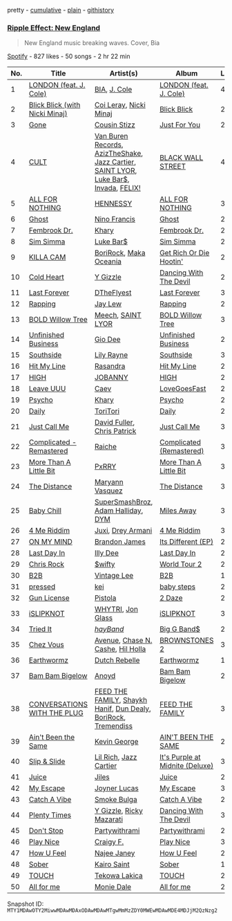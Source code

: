 pretty - [cumulative](/playlists/cumulative/37i9dQZF1DX37T6O68lz4o.md) - [plain](/playlists/plain/37i9dQZF1DX37T6O68lz4o) - [githistory](https://github.githistory.xyz/mackorone/spotify-playlist-archive/blob/main/playlists/plain/37i9dQZF1DX37T6O68lz4o)

### [Ripple Effect: New England](https://open.spotify.com/playlist/37i9dQZF1DX37T6O68lz4o)

> New England music breaking waves\. Cover, Bia

[Spotify](https://open.spotify.com/user/spotify) - 827 likes - 50 songs - 2 hr 22 min

| No. | Title | Artist(s) | Album | Length |
|---|---|---|---|---|
| 1 | [LONDON \(feat\. J\. Cole\)](https://open.spotify.com/track/5vhrsx08dHh2QcVh1Rsiwt) | [BIA](https://open.spotify.com/artist/6veh5zbFpm31XsPdjBgPER), [J\. Cole](https://open.spotify.com/artist/6l3HvQ5sa6mXTsMTB19rO5) | [LONDON \(feat\. J\. Cole\)](https://open.spotify.com/album/5rIHQjM7xy35RYx9E3XaqS) | 4:10 |
| 2 | [Blick Blick \(with Nicki Minaj\)](https://open.spotify.com/track/4wNH2VpM24njig7l0ivyfn) | [Coi Leray](https://open.spotify.com/artist/6AMd49uBDJfhf30Ak2QR5s), [Nicki Minaj](https://open.spotify.com/artist/0hCNtLu0JehylgoiP8L4Gh) | [Blick Blick](https://open.spotify.com/album/07aMKfkSdi11ETUey6xQZi) | 2:58 |
| 3 | [Gone](https://open.spotify.com/track/37Deh2p4aLdEtQHXtm7AOE) | [Cousin Stizz](https://open.spotify.com/artist/0KpCz7V5XRkqKuM1JDf56O) | [Just For You](https://open.spotify.com/album/5gl8AaOhNL60AcYk2JLEE3) | 2:35 |
| 4 | [CULT](https://open.spotify.com/track/1P5pnfWEcH0qUICxrCF4Kl) | [Van Buren Records](https://open.spotify.com/artist/2T6EOVQ5lAQc64poyLnXmj), [AzizTheShake](https://open.spotify.com/artist/7wSfJLfPWSahg3J5SeVr4z), [Jazz Cartier](https://open.spotify.com/artist/0sc5zYshOdiFD4ayqMrJbJ), [SAINT LYOR](https://open.spotify.com/artist/0pltaFx5l05YFrswlNEafU), [Luke Bar$](https://open.spotify.com/artist/6CGyB4PAg5rEyzeGumZrjr), [Invada](https://open.spotify.com/artist/3FBvF7C8P5IztMR7Mbxc3X), [FELIX!](https://open.spotify.com/artist/1DN9Pgv4fiAaRSSgiisj5G) | [BLACK WALL STREET](https://open.spotify.com/album/0hNK1V7xzigl41liZTk4XU) | 4:40 |
| 5 | [ALL FOR NOTHING](https://open.spotify.com/track/2L9SA0p0eO7eBOwhtYHhMh) | [HENNESSY](https://open.spotify.com/artist/0d3nLtBfguQFq20JzWSlIW) | [ALL FOR NOTHING](https://open.spotify.com/album/5rFRG1dYVsZSJv2SRITNZS) | 3:50 |
| 6 | [Ghost](https://open.spotify.com/track/3aFNtyTpocAIn4HPgnRx1a) | [Nino Francis](https://open.spotify.com/artist/3V6C0b6qW61rD8dNhBgKdr) | [Ghost](https://open.spotify.com/album/4ACLgfMamrAg6m69EDxyPn) | 2:00 |
| 7 | [Fembrook Dr.](https://open.spotify.com/track/3BFysywxDgfI95sEhvl2ws) | [Khary](https://open.spotify.com/artist/4489Zgs4RNq2ZtSh3UnOxZ) | [Fembrook Dr.](https://open.spotify.com/album/0Cn4BA8PFmjh3okXSFf7go) | 2:56 |
| 8 | [Sim Simma](https://open.spotify.com/track/0LCpAqkpl7drtth6HWVnrx) | [Luke Bar$](https://open.spotify.com/artist/6CGyB4PAg5rEyzeGumZrjr) | [Sim Simma](https://open.spotify.com/album/4y1JexJuRC9hzT2SHCYscg) | 2:25 |
| 9 | [KILLA CAM](https://open.spotify.com/track/0ueiptVlkYXsu2gQ0xMWTi) | [BoriRock](https://open.spotify.com/artist/3KlJV8iotDsiPz2UGGHXeL), [Maka Oceania](https://open.spotify.com/artist/5EiajHVlpapGxF2NpY9QNp) | [Get Rich Or Die Hootin'](https://open.spotify.com/album/1wHAeT39prB6qLQL1CTzm4) | 2:31 |
| 10 | [Cold Heart](https://open.spotify.com/track/1lmKuhfpjHbnV0JMsmSOBo) | [Y Gizzle](https://open.spotify.com/artist/2NrmxpPJ1YPMkidYYckQVT) | [Dancing With The Devil](https://open.spotify.com/album/6gRCG7vCuYBYdyZozqP663) | 2:45 |
| 11 | [Last Forever](https://open.spotify.com/track/1qF9FN0iO80AJDHW1Njq2a) | [DTheFlyest](https://open.spotify.com/artist/18SKljhXdcarieKi9GxK1y) | [Last Forever](https://open.spotify.com/album/4XPyU0ekJANgR3wzqumlhf) | 3:11 |
| 12 | [Rapping](https://open.spotify.com/track/1g75f45NMUVNqWdveNnrqD) | [Jay Lew](https://open.spotify.com/artist/3QOljIohS5BfyH7w6WQqRL) | [Rapping](https://open.spotify.com/album/2KdjTMyXrjJgIL4pxCo9uV) | 2:47 |
| 13 | [BOLD Willow Tree](https://open.spotify.com/track/5rPPJNrsX05TaWrvKPusB2) | [Meech](https://open.spotify.com/artist/6QAA99qGQqfOu3U8mlt32g), [SAINT LYOR](https://open.spotify.com/artist/0pltaFx5l05YFrswlNEafU) | [BOLD Willow Tree](https://open.spotify.com/album/693EHFhJzzw7gQt1qnfQMV) | 3:36 |
| 14 | [Unfinished Business](https://open.spotify.com/track/0GfOfFUcxZhMjEt4vaxVc4) | [Gio Dee](https://open.spotify.com/artist/6vDlSGgBjcYbC08baIEW46) | [Unfinished Business](https://open.spotify.com/album/7pZdNrA1MxrjonDK6FEjMj) | 2:29 |
| 15 | [Southside](https://open.spotify.com/track/7irMmdmwqEZvsqnepDXJGw) | [Lily Rayne](https://open.spotify.com/artist/04DqcxM5TVBjxdGwGlxACa) | [Southside](https://open.spotify.com/album/136E0FzmsWqfjBbiT29CMW) | 3:22 |
| 16 | [Hit My Line](https://open.spotify.com/track/6bdB7XgY1x1Oggv0hq2hHK) | [Rasandra](https://open.spotify.com/artist/5ibq0cQ3cmoJDa8iTdYql0) | [Hit My Line](https://open.spotify.com/album/0bqwFT9Tqbb1kOi212Mr9b) | 2:31 |
| 17 | [HIGH](https://open.spotify.com/track/5JEfMiFCSVEjnqz8srJWHk) | [JOBANNY](https://open.spotify.com/artist/4FLNvTxyvcl8ZWUfLFZec6) | [HIGH](https://open.spotify.com/album/0yORRBDj4u8yHqfdXUegoh) | 2:45 |
| 18 | [Leave UUU](https://open.spotify.com/track/1MGO7n5BrI07L9IqV1rmwE) | [Caev](https://open.spotify.com/artist/0mkMBdJb4grjol3blckHxe) | [LoveGoesFast](https://open.spotify.com/album/7t6W3MQg5YMcPLaD2Fsgzc) | 2:50 |
| 19 | [Psycho](https://open.spotify.com/track/5jCqOkPK8vQMg28udDEC6g) | [Khary](https://open.spotify.com/artist/4489Zgs4RNq2ZtSh3UnOxZ) | [Psycho](https://open.spotify.com/album/0C58BBIM2MbBRahWaDyyPy) | 2:49 |
| 20 | [Daily](https://open.spotify.com/track/7IE6VIEvNkDEtht3MPur8n) | [ToriTori](https://open.spotify.com/artist/6fghAjFoQpigMK2A12NpLU) | [Daily](https://open.spotify.com/album/2JhAV9Sk3hS3IDW6urC37P) | 2:41 |
| 21 | [Just Call Me](https://open.spotify.com/track/5X9lABpv52aYzMn15EmDJe) | [David Fuller](https://open.spotify.com/artist/24NPJaoT4nfaXxA4BG4jGb), [Chris Patrick](https://open.spotify.com/artist/6wFu8qYepLnl61GixCI5cu) | [Just Call Me](https://open.spotify.com/album/4NCcG0P2Zi0sTp3kI9rsHx) | 3:00 |
| 22 | [Complicated \- Remastered](https://open.spotify.com/track/1tW9w4AJjqNqVJZ2CkC83g) | [Raiche](https://open.spotify.com/artist/4yaRDENYr8yAAlEUf23DRI) | [Complicated \(Remastered\)](https://open.spotify.com/album/2GAUJEqmLi9MhHp0EiX3mO) | 3:15 |
| 23 | [More Than A Little Bit](https://open.spotify.com/track/2haIQVgu4075Yx0QhAJgCQ) | [PxRRY](https://open.spotify.com/artist/0PsWfG0oEt3Oz7Vlur7pkE) | [More Than A Little Bit](https://open.spotify.com/album/602qpIdwCvasaSBk60Ur3i) | 3:14 |
| 24 | [The Distance](https://open.spotify.com/track/3wEiJMQozHw9KOGeLbkhKK) | [Maryann Vasquez](https://open.spotify.com/artist/4ovV4mH7jwln8zuQiyx3L9) | [The Distance](https://open.spotify.com/album/1XXshy7NZW44R2EM2akB7d) | 3:22 |
| 25 | [Baby Chill](https://open.spotify.com/track/6iukxcu5Y6aDNlWomndA3u) | [SuperSmashBroz](https://open.spotify.com/artist/4o05vkR7aQMnPRbAqVk13x), [Adam Halliday](https://open.spotify.com/artist/4Jd67PsMBBh5YEZlToYLAh), [DYM](https://open.spotify.com/artist/61KTFeXqYuFlhCStFRnooT) | [Miles Away](https://open.spotify.com/album/33l7tBdwY7wEnVPG2kyekw) | 3:16 |
| 26 | [4 Me Riddim](https://open.spotify.com/track/4SVMDhXT7OfZPPDusSQkOr) | [Juxi](https://open.spotify.com/artist/26tQ1RhE9rC5clEejwOCez), [Drey Armani](https://open.spotify.com/artist/0vCW0L45r55ys8fXAhzlAX) | [4 Me Riddim](https://open.spotify.com/album/0F3KAJ2b10e7uU1LNzlekb) | 3:21 |
| 27 | [ON MY MIND](https://open.spotify.com/track/0NJTH3zNgNzYczVpbjAF2s) | [Brandon James](https://open.spotify.com/artist/3g4SmccDmUXgHW2vvyNPmi) | [Its Different \(EP\)](https://open.spotify.com/album/41R7kGCZsuu7adAVzN614X) | 2:46 |
| 28 | [Last Day In](https://open.spotify.com/track/1IM3HdZFaOcMP7JSsCQawx) | [Illy Dee](https://open.spotify.com/artist/0AsuEtNobq10EgfGa9EBC7) | [Last Day In](https://open.spotify.com/album/5M1wvisx9DfammyIeVi27e) | 2:17 |
| 29 | [Chris Rock](https://open.spotify.com/track/6JkhdC5kDeblUbq5abrLIm) | [$wifty](https://open.spotify.com/artist/4RQbnt5gBFenkO4j3drPwc) | [World Tour 2](https://open.spotify.com/album/0hIuidP0BAmCavHKygXZMa) | 2:10 |
| 30 | [B2B](https://open.spotify.com/track/59BfwA9yekhdo6dQdNFV2N) | [Vintage Lee](https://open.spotify.com/artist/197t0dYfJx5S2mxxEHApdf) | [B2B](https://open.spotify.com/album/3lqJAolurlalPWRpa15ZDK) | 1:35 |
| 31 | [pressed](https://open.spotify.com/track/2F1iYQpSIqSkpUKOGmPNXj) | [kei](https://open.spotify.com/artist/4zCj68j0fYRCrgBaDqknoP) | [baby steps](https://open.spotify.com/album/0cIJI6arDds9AOiVLtyW4y) | 2:29 |
| 32 | [Gun License](https://open.spotify.com/track/2lpDDACoPuig5dLPhoHQsq) | [Pistola](https://open.spotify.com/artist/0eQlmI2XHoQ0taByGfu7Mt) | [2 Daze](https://open.spotify.com/album/4pgFgWtFISccvKBrrev7XR) | 2:34 |
| 33 | [iSLIPKNOT](https://open.spotify.com/track/7zSzyG5EPhs301p5JOR2cS) | [WHYTRI](https://open.spotify.com/artist/4z1mmeq6Dsr43uwzLiTXys), [Jon Glass](https://open.spotify.com/artist/1u2PrmG6RI8ldR2974GdMn) | [iSLIPKNOT](https://open.spotify.com/album/5gc03tGNO8GcjsE0B4wk7r) | 3:06 |
| 34 | [Tried It](https://open.spotify.com/track/6fah6rwEeWHkEXOKVREam9) | [$hayBand$](https://open.spotify.com/artist/7jxxXzCLgiFE57KCjWw4H2) | [Big G Band$](https://open.spotify.com/album/4qMVwHHEHDQ7dPGglD9xGX) | 2:02 |
| 35 | [Chez Vous](https://open.spotify.com/track/3IXLux9HHfxT2kogNpCzZm) | [Avenue](https://open.spotify.com/artist/1zmCAD5TrrZxSJ9SJJ0PxE), [Chase N\. Cashe](https://open.spotify.com/artist/6eC3EdDpDAjtd3W9I0zklh), [Hil Holla](https://open.spotify.com/artist/3ZTofO4AwWNYFt9QHPQUsP) | [BROWNSTONES 2](https://open.spotify.com/album/5vssnZx0msxs1saDwnP7yu) | 3:02 |
| 36 | [Earthwormz](https://open.spotify.com/track/5oHKxrIaiWnHwf4SQypMum) | [Dutch Rebelle](https://open.spotify.com/artist/3LZr9u0DEvYt6AJ6bdiDve) | [Earthwormz](https://open.spotify.com/album/7a0qiQYu8B8guJ4wsJgFmx) | 1:51 |
| 37 | [Bam Bam Bigelow](https://open.spotify.com/track/3JmKlmqywkN5qICubJLgzr) | [Anoyd](https://open.spotify.com/artist/6zmyeByNsfskQHKnJT0F9L) | [Bam Bam Bigelow](https://open.spotify.com/album/0EVhJ3gi5sGMZmT6VXxp1N) | 2:45 |
| 38 | [CONVERSATIONS WITH THE PLUG](https://open.spotify.com/track/7EyDWblggvlq72t9uegWtt) | [FEED THE FAMILY](https://open.spotify.com/artist/51FDoBQuWwRFUGHpSQTmLD), [Shaykh Hanif](https://open.spotify.com/artist/6EqAIMZx0lEotAZ7tDQvTg), [Dun Dealy](https://open.spotify.com/artist/6GjQh4aojWl1rPSkN3kBgE), [BoriRock](https://open.spotify.com/artist/3KlJV8iotDsiPz2UGGHXeL), [Tremendiss](https://open.spotify.com/artist/2L9BuG9iW0jm6Sm1bSSvzM) | [FEED THE FAMILY](https://open.spotify.com/album/5K9swQvqm8U7w8Y4Ozi6nH) | 3:14 |
| 39 | [Ain't Been the Same](https://open.spotify.com/track/63MG1aq2r8U8SrBRTB3QsJ) | [Kevin George](https://open.spotify.com/artist/0UFKnbRkop5zKvIHhbnMCI) | [AIN'T BEEN THE SAME](https://open.spotify.com/album/6BX1SGE39jGZuj89V4H3om) | 2:59 |
| 40 | [Slip & Slide](https://open.spotify.com/track/0ocj1EyVx5ykvj2APlMuYo) | [Lil Rich](https://open.spotify.com/artist/5CBvG98FGlAMc4Pi9Mc7LV), [Jazz Cartier](https://open.spotify.com/artist/0sc5zYshOdiFD4ayqMrJbJ) | [It's Purple at Midnite \(Deluxe\)](https://open.spotify.com/album/4C2zPE1jOUHID4CYwgBSEZ) | 3:16 |
| 41 | [Juice](https://open.spotify.com/track/68BtzrEvjP4CBIin4NLvKy) | [Jiles](https://open.spotify.com/artist/7pnz0G9l89KK5iC6Beevcx) | [Juice](https://open.spotify.com/album/3yLb3perUoczaod5UvBoge) | 2:58 |
| 42 | [My Escape](https://open.spotify.com/track/5joeIfncVcIwkrOqyXvKCx) | [Joyner Lucas](https://open.spotify.com/artist/6C1ohJrd5VydigQtaGy5Wa) | [My Escape](https://open.spotify.com/album/1OM4rOFBBHRbN588TxCrD3) | 3:43 |
| 43 | [Catch A Vibe](https://open.spotify.com/track/2YULloC3CcrBms4SVaEtwj) | [Smoke Bulga](https://open.spotify.com/artist/3LJAb2dY303K7TNVK8G8hI) | [Catch A Vibe](https://open.spotify.com/album/56diIxeoyF8JjgGown0uBc) | 2:53 |
| 44 | [Plenty Times](https://open.spotify.com/track/06X6G7qEL9bFxiZV0IEdCC) | [Y Gizzle](https://open.spotify.com/artist/2NrmxpPJ1YPMkidYYckQVT), [Ricky Mazarati](https://open.spotify.com/artist/1tCDWteIvhx1Rvlvv6BbS1) | [Dancing With The Devil](https://open.spotify.com/album/6gRCG7vCuYBYdyZozqP663) | 3:16 |
| 45 | [Don't Stop](https://open.spotify.com/track/7ziamXSxi0FXJBBL6586or) | [Partywithrami](https://open.spotify.com/artist/61gpgVeT7ElOAy5IiItoCx) | [Partywithrami](https://open.spotify.com/album/39juSi7D4zA9UjFGicOjR6) | 2:12 |
| 46 | [Play Nice](https://open.spotify.com/track/1mKSm9tWIyoNa3BPe7JVwc) | [Craigy F.](https://open.spotify.com/artist/74gjXz4Kg3qHBlkdAuqtM7) | [Play Nice](https://open.spotify.com/album/0wA5idtCvTuu2kH7gzIGwE) | 3:02 |
| 47 | [How U Feel](https://open.spotify.com/track/1giI6r0Nsrjppnma2uoFiw) | [Najee Janey](https://open.spotify.com/artist/2whc6gja7yTVsL7EqWEQnF) | [How U Feel](https://open.spotify.com/album/67nowCLsP8OpPl1IE9zDcy) | 2:00 |
| 48 | [Sober](https://open.spotify.com/track/5GAg4FwZPcxMWx1ErdAKUx) | [Kairo Saint](https://open.spotify.com/artist/6SPMyUJXpLR8wHQiyhHbzX) | [Sober](https://open.spotify.com/album/4Wie1ubMutM85YN4opaBRT) | 1:36 |
| 49 | [TOUCH](https://open.spotify.com/track/2FFTcZlVcJgix9SKcTg7Sy) | [Tekowa Lakica](https://open.spotify.com/artist/26HeoqIprMyFI8AQZMjqJJ) | [TOUCH](https://open.spotify.com/album/2wCWMXhdqZ10sHYAUCfnDt) | 2:44 |
| 50 | [All for me](https://open.spotify.com/track/5AzqVU6v7JMh0sSC4IkGLn) | [Monie Dale](https://open.spotify.com/artist/0eUUufXuNo5CZB8g3Nb0SB) | [All for me](https://open.spotify.com/album/6HCQWGVNIbhtI0gzfXB3wH) | 2:19 |

Snapshot ID: `MTY1MDAwOTY2MiwwMDAwMDAxODAwMDAwMTgwMmMzZDY0MWEwMDAwMDE4MDJjM2QzNzg2`
